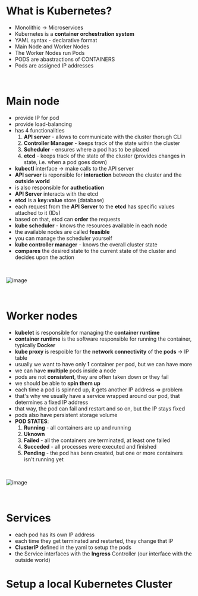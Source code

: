 # What is Kubernetes?

* Monolithic -> Microservices
* Kubernetes is a **container orchestration system**
* YAML syntax - declarative format
* Main Node and Worker Nodes
* The Worker Nodes run Pods
* PODS are abastractions of CONTAINERS
* Pods are assigned IP addresses

<br>

# Main node
* provide IP for pod
* provide load-balancing
* has 4 functionalities
  1. **API server** - allows to communicate with the cluster thorugh CLI
  2. **Controller Manager** - keeps track of the state within the cluster
  3. **Scheduler** - ensures where a pod has to be placed
  4. **etcd** - keeps track of the state of the cluster (provides changes in state, i.e. when a pod goes down)
* **kubectl** interface -> make calls to the API server
* **API server** is reponsible for **interaction** between the cluster and the **outside world**
* is also responsible for **authetication**
* **API Server** interacts with the etcd
* **etcd** is a **key:value** store (database)
* each request from the **API Server** to the **etcd** has specific values attached to it (IDs)
* based on that, etcd can **order** the requests
* **kube scheduler** - knows the resources available in each node
* the available nodes are called **feasible**
* you can manage the scheduler yourself
* **kube controller manager** - knows the overall cluster state
* **compares** the desired state to the current state of the cluster and decides upon the action

<br>

![image](https://github.com/bogdandragosvasile/UTCN_summer_2023/assets/36898665/19c6e532-699e-44c5-86b9-998e3883c305)

<br>

# Worker nodes
* **kubelet** is responsible for managing the **container runtime**
* **container runtime** is the software responsible for running the container, typically **Docker**
* **kube proxy** is respoible for the **network connectivity** of the **pods** -> IP table
* usually we want to have only **1** container per pod, but we can have more
* we can have **multiple** pods inside a node
* pods are not **consistent**, they are often taken down or they fail
* we should be able to **spin them up**
* each time a pod is spinned up, it gets another IP address => problem
* that's why we usually have a service wrapped around our pod, that determines a fixed IP address
* that way, the pod can fail and restart and so on, but the IP stays fixed
* pods also have persistent storage volume
* **POD STATES**:
  1. **Running** - all containers are up and running
  2. **Uknown**
  3. **Failed** - all the containers are terminated, at least one failed
  4. **Succeded** - all processes were executed and finished
  5. **Pending** - the pod has benn created, but one or more containers isn't running yet

<br>

![image](https://github.com/bogdandragosvasile/UTCN_summer_2023/assets/36898665/797a19ed-0722-4fbf-99da-4b9d21206ad9)

<br>

# Services

* each pod has its own IP address
* each time they get terminated and restarted, they change that IP
* **ClusterIP** defined in the yaml to setup the pods
* the Service interfaces with the **Ingress** Controller (our interface with the outside world)

# Setup a local Kubernetes Cluster


